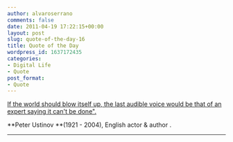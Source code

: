 ```yaml
---
author: alvaroserrano
comments: false
date: 2011-04-19 17:22:15+00:00
layout: post
slug: quote-of-the-day-16
title: Quote of the Day
wordpress_id: 1637172435
categories:
- Digital Life
- Quote
post_format:
- Quote
---
```


[If the world should blow itself up, the last audible voice would be that of an expert saying it can't be done".](http://www.quotationspage.com/quote/1243.html)

[](http://www.quotationspage.com/quote/1243.html)**Peter Ustinov **(1921 - 2004), English actor & author .

** **
